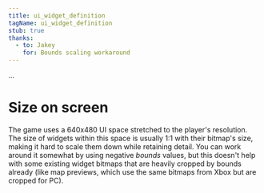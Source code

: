 ```yaml
---
title: ui_widget_definition
tagName: ui_widget_definition
stub: true
thanks:
  - to: Jakey
    for: Bounds scaling workaround
---
```

...

# Size on screen
The game uses a 640x480 UI space stretched to the player's resolution. The size of widgets within this space is usually 1:1 with their bitmap's size, making it hard to scale them down while retaining detail. You can work around it somewhat by using negative _bounds_ values, but this doesn't help with some existing widget bitmaps that are heavily cropped by bounds already (like map previews, which use the same bitmaps from Xbox but are cropped for PC).

